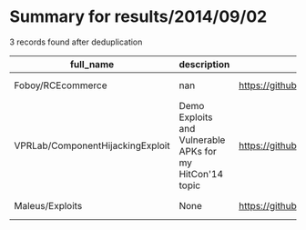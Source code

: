 
# Summary for results/2014/09/02
    
3 records found after deduplication

| full_name | description | html_url | matched_list | matched_count | pushed_at | size | stargazers_count | language | forks_count |
|----------------------------------|----------------------------------------------------------|-----------------------------------------------------|----------------|-----------------|---------------------------|--------|--------------------|------------|---------------|
| Foboy/RCEcommerce | nan | https://github.com/Foboy/RCEcommerce | ['rce'] | 1 | 2014-09-02 16:31:38+00:00 | 121780 | 0 | C# | 1 |
| VPRLab/ComponentHijackingExploit | Demo Exploits and Vulnerable APKs for my HitCon'14 topic | https://github.com/VPRLab/ComponentHijackingExploit | ['exploit'] | 1 | 2014-09-02 07:06:31+00:00 | 28404 | 14 | Java | 7 |
| Maleus/Exploits | None | https://github.com/Maleus/Exploits | ['exploit'] | 1 | 2014-09-02 02:25:13+00:00 | 0 | 0 | | 0 |
